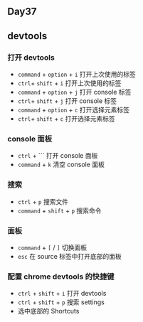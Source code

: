 ## Day37

## devtools

### 打开 devtools

- `command` + `option` + `i` 打开上次使用的标签
- `ctrl`+ `shift` + `i` 打开上次使用的标签
- `command` + `option` + `j` 打开 console 标签
- `ctrl`+ `shift` + `j` 打开 console 标签
- `command` + `option` + `c` 打开选择元素标签
- `ctrl`+ `shift` + `c` 打开选择元素标签

### console 面板

- `ctrl` + ``` 打开 console 面板
- `command` + `k` 清空 console 面板

### 搜索

- `ctrl` + `p` 搜索文件
- `command` + `shift` + `p` 搜索命令

### 面板

- `command` + `[` / `]` 切换面板
- `esc` 在 source 标签中打开底部的面板

### 配置 chrome devtools 的快捷键

- `ctrl` + `shift` + `i` 打开 devtools
- `ctrl` + `shift` + `p` 搜索 settings
- 选中底部的 Shortcuts
